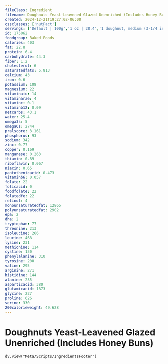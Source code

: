 ```yaml
---
fileClass: Ingredient
filename: Doughnuts Yeast-Leavened Glazed Unenriched (Includes Honey Buns)
created: 2024-12-21T19:27:02-06:00
cssclasses: ['nutFact']
servings: ['Default | 100g','1 oz | 28.4','1 doughnut, medium (3-1/4 inch dia) | 60']
id: 175062
foodgroup: Baked Foods
calories: 403
fat: 22.8
protein: 6.4
carbohydrate: 44.3
fiber: 1.2
cholesterol: 6
saturatedfats: 5.813
calcium: 43
iron: 0.6
potassium: 108
magnesium: 22
vitaminaiu: 14
vitaminarae: 4
vitaminc: 0.1
vitaminb12: 0.09
netcarbs: 43.1
water: 25.4
omega3s: 5
omega6s: 2744
pralscore: 3.161
phosphorus: 93
sodium: 342
zinc: 0.77
copper: 0.169
manganese: 0.263
thiamin: 0.89
riboflavin: 0.067
niacin: 0.65
pantothenicacid: 0.473
vitaminb6: 0.057
folate: 22
folicacid: 0
foodfolate: 22
folatedfe: 22
retinol: 4
monounsaturatedfat: 12865
polyunsaturatedfat: 2902
epa: 2
dha: 2
tryptophan: 77
threonine: 213
isoleucine: 266
leucine: 468
lysine: 231
methionine: 114
cystine: 130
phenylalanine: 310
tyrosine: 200
valine: 295
arginine: 271
histidine: 144
alanine: 235
asparticacid: 380
glutamicacid: 1873
glycine: 227
proline: 626
serine: 330
200calorieweight: 49.628
---
```


# Doughnuts Yeast-Leavened Glazed Unenriched (Includes Honey Buns)

```dataviewjs
dv.view("Meta/Scripts/IngredientsFooter")
```